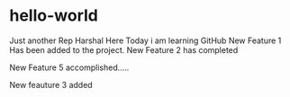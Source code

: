 # hello-world
Just another Rep
Harshal Here Today i am learning GitHub 
New Feature 1 Has  been added to the project.
New Feature 2 has completed

New Feature 5 accomplished.....


New feauture 3 added
